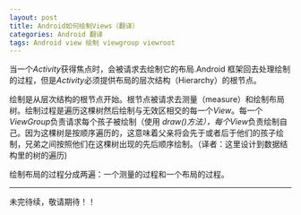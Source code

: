 ```yaml
---
layout: post
title: Android如何绘制Views（翻译）
categories: Android 翻译
tags: Android view 绘制 viewgroup viewroot
---
```


当一个*Activity*获得焦点时，会被请求去绘制它的布局.Android 框架回去处理绘制的过程，但是*Activity*必须提供布局的层次结构（Hierarchy）的根节点。  

绘制是从层次结构的根节点开始。根节点被请求去测量（measure）和绘制布局树。绘制过程是遍历这棵树然后绘制与无效区相交的每一个*View*。每一个*ViewGroup*负责请求每个孩子被绘制（使用 *draw()*方法），每个*View*负责绘制自己。因为这棵树是按顺序遍历的，这意味着父亲将会先于或者后于他们的孩子绘制，兄弟之间按照他们在这棵树出现的先后顺序绘制。（译者：这里设计到数据结构里的树的遍历)  

绘制布局的过程分成两遍：一个测量的过程和一个布局的过程。

---
未完待续，敬请期待！！

